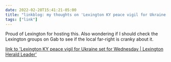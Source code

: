 ```yaml
---
date: 2022-02-28T15:41:21-05:00
title: "linkblog: my thoughts on 'Lexington KY peace vigil for Ukraine set for Wednesday | Lexington Herald Leader'"
tags: ["link"]
---
```

Proud of Lexington for hosting this. Also wondering if I should check the Lexington groups on Gab to see if the local far-right is cranky about it.
 
[link to 'Lexington KY peace vigil for Ukraine set for Wednesday | Lexington Herald Leader'](https://www.kentucky.com/news/local/counties/fayette-county/article258885598.html)
